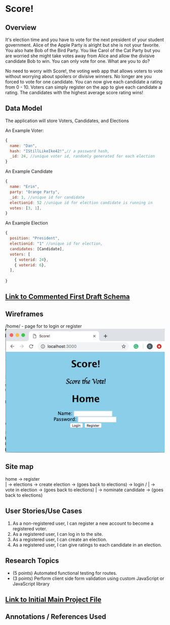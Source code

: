 # Score! 

## Overview

It's election time and you have to vote for the next president of your student government. Alice of the Apple Party is alright but she is not your favorite. You also hate Bob of the Bird Party. You like Carol of the Cat Party but you are worried she might take votes away from Alice and allow the divisive candidate Bob to win. You can only vote for one. What are you to do? 

No need to worry with Score!, the voting web app that allows voters to vote without worrying about spoilers or divisive winners. No longer are you forced to vote for one candidate. You can now give each candidate a rating from 0 - 10. Voters can simply register on the app to give each candidate a rating. The candidates with the highest average score rating wins!


## Data Model

The application will store Voters, Candidates, and Elections

An Example Voter:

```javascript
{
  name: "Dan",
  hash: "IStillLikeIke42!",// a password hash,
  _id: 24, //unique voter id, randomly generated for each election
}
```

An Example Candidate

```javascript
{
  name: "Erin",
  party: "Orange Party", 
  _id: 1, //unique id for candidate
  electionid: 52 //unique id for election candidate is running in  
  votes: [3, 1],
}
```

An Example Election

```javascript
{
  position: "President",
  electionid: "1" //unique id for election, 
  candidates: [Candidate],
  voters: [
    { voterid: 24},
    { voterid: 6},
  ],
  
}
```

## [Link to Commented First Draft Schema](/src/db.js) 

## Wireframes

/home/ - page for to login or register
![home](documentation/home.png)

## Site map

home -> register \
	|                     -> elections -> create election -> (goes back to elections)
	-> login        /                     |
                                                   -> vote in election -> (goes back to elections)
                                                                                   |
                                                                                    -> nominate candidate -> (goes back to elections)
					
## User Stories/Use Cases

1. As a non-registered user, I can register a new account to become a registered voter.
2. As a registered user, I can log in to the site.
3. As a registered user, I can create an election.
4. As a registered user, I can give ratings to each candidate in an election.


## Research Topics

* (5 points) Automated functional testing for routes.
* (3 points) Perform client side form validation using custom JavaScript or JavaScript library

## [Link to Initial Main Project File](/src/app.js) 

## Annotations / References Used

